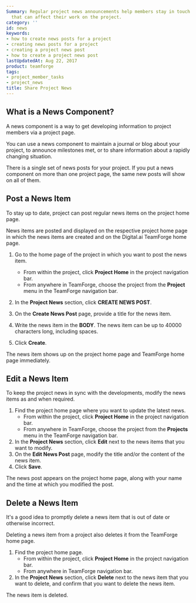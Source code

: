 ```yaml
---
Summary: Regular project news announcements help members stay in touch with events
  that can affect their work on the project.
category: ''
id: news
keywords:
- how to create news posts for a project
- creating news posts for a project
- creating a project news post
- how to create a project news post
lastUpdatedAt: Aug 22, 2017
product: teamforge
tags:
- project_member_tasks
- project_news
title: Share Project News
---
```



## What is a News Component?

A news component is a way to get developing information to project members via a project page.

You can use a news component to maintain a journal or blog about your project, to announce milestones met, or to share information about a rapidly changing situation.

There is a single set of news posts for your project. If you put a news component on more than one project page, the same new posts will show on all of them.


## Post a News Item

To stay up to date, project can post regular news items on the project home page.

News items are posted and displayed on the respective project home page in which the news items are created and on the Digital.ai TeamForge home page.

1. Go to the home page of the project in which you want to post the news item.
   * From within the project, click **Project Home** in the project navigation bar.
   * From anywhere in TeamForge, choose the project from the **Project** menu in the TeamForge navigation bar.

2. In the **Project News** section, click **CREATE NEWS POST**.
3. On the **Create News Post** page, provide a title for the news item.
4. Write the news item in the **BODY**. The news item can be up to 40000 characters long, including spaces.
5. Click **Create**.

The news item shows up on the project home page and TeamForge home page immediately.

## Edit a News Item

To keep the project news in sync with the developments, modify the news items as and when required.

1. Find the project home page where you want to update the latest news.
   * From within the project, click **Project Home** in the project navigation bar.
   * From anywhere in TeamForge, choose the project from the **Projects** menu in the TeamForge navigation bar.
2. In the **Project News** section, click **Edit** next to the news items that you want to modify.
3. On the **Edit News Post** page, modify the title and/or the content of the news item.
4. Click **Save**.

The news post appears on the project home page, along with your name and the time at which you modified the post.

## Delete a News Item

It's a good idea to promptly delete a news item that is out of date or otherwise incorrect.

Deleting a news item from a project also deletes it from the TeamForge home page.

1. Find the project home page.
   * From within the project, click **Project Home** in the project navigation bar.
   * From anywhere in TeamForge navigation bar.
2. In the **Project News** section, click **Delete** next to the news item that you want to delete, and confirm that you want to delete the news item.

The news item is deleted.
